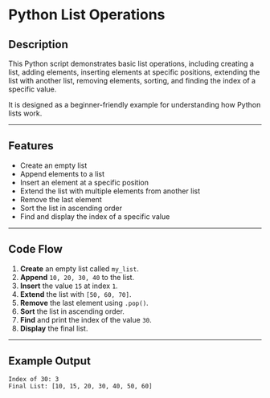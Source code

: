 # Python List Operations

## Description
This Python script demonstrates basic list operations, including creating a list, adding elements, inserting elements at specific positions, extending the list with another list, removing elements, sorting, and finding the index of a specific value.

It is designed as a beginner-friendly example for understanding how Python lists work.

---

## Features
- Create an empty list
- Append elements to a list
- Insert an element at a specific position
- Extend the list with multiple elements from another list
- Remove the last element
- Sort the list in ascending order
- Find and display the index of a specific value

---

## Code Flow
1. **Create** an empty list called `my_list`.
2. **Append** `10, 20, 30, 40` to the list.
3. **Insert** the value `15` at index `1`.
4. **Extend** the list with `[50, 60, 70]`.
5. **Remove** the last element using `.pop()`.
6. **Sort** the list in ascending order.
7. **Find** and print the index of the value `30`.
8. **Display** the final list.

---

## Example Output
```text
Index of 30: 3
Final List: [10, 15, 20, 30, 40, 50, 60]
